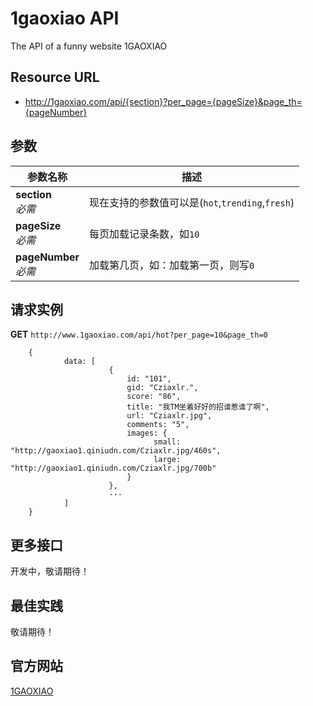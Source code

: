 1gaoxiao API
============

The API of a funny website 1GAOXIAO

Resource URL
------------
- http://1gaoxiao.com/api/{section}?per_page={pageSize}&page_th={pageNumber}

参数
----

参数名称                  | 描述
------------------------- | ------
**section**<br>*必需*     | 现在支持的参数值可以是(`hot`,`trending`,`fresh`)
**pageSize**<br>*必需*    | 每页加载记录条数，如`10`
**pageNumber**<br>*必需*  | 加载第几页，如：加载第一页，则写`0`

请求实例
--------

**GET** `http://www.1gaoxiao.com/api/hot?per_page=10&page_th=0`

        {
                data: [
                          {
                              id: "101",
                              gid: "Cziaxlr.",
                              score: "86",
                              title: "我TM坐着好好的招谁惹谁了啊",
                              url: "Cziaxlr.jpg",
                              comments: "5",
                              images: {
                                    small: "http://gaoxiao1.qiniudn.com/Cziaxlr.jpg/460s",
                                    large: "http://gaoxiao1.qiniudn.com/Cziaxlr.jpg/700b"
                              }
                          },
                          ···
                ]
        }

更多接口
--------
开发中，敬请期待！


最佳实践
--------
敬请期待！

官方网站
--------
[1GAOXIAO](http://1gaoxiao.com/)
